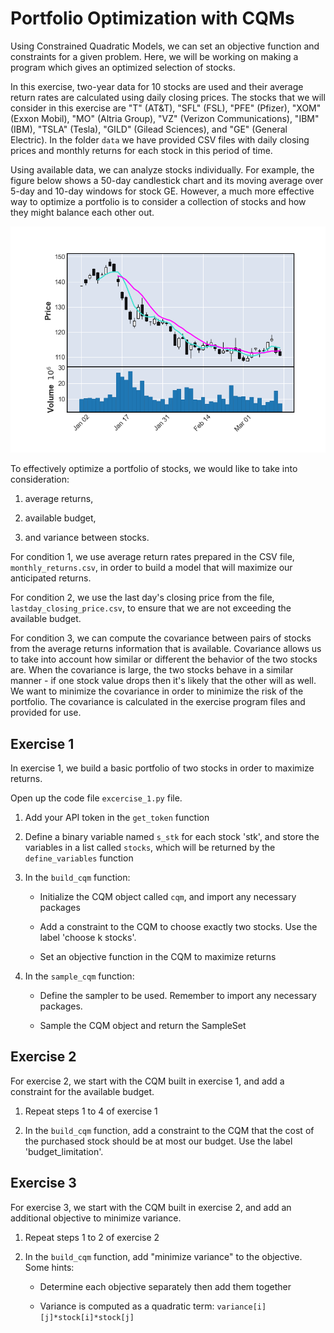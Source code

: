 # Portfolio Optimization with CQMs

Using Constrained Quadratic Models, we can set an objective function and constraints for a given problem. Here, we will be working on making a program which gives an optimized selection of stocks. 

In this exercise, two-year data for 10 stocks are used and their average return rates are calculated using daily closing prices. The stocks that we will consider in this exercise are "T" (AT&T), "SFL" (FSL), "PFE" (Pfizer), "XOM" (Exxon Mobil), "MO" (Altria Group), "VZ" (Verizon Communications), "IBM" (IBM), "TSLA" (Tesla), "GILD" (Gilead Sciences), and "GE" (General Electric). In the folder `data` we have provided CSV files with daily closing prices and monthly returns for each stock in this period of time.

Using available data, we can analyze stocks individually. For example, the figure below shows a 50-day candlestick chart and its moving average over 5-day and 10-day windows for stock GE. However, a much more effective way to optimize a portfolio is to consider a collection of stocks and how they might balance each other out.

![Nice picture](readme_imgs/ge.png "Nice picture")

To effectively optimize a portfolio of stocks, we would like to take into consideration:

   1. average returns,

   2. available budget,

   3. and variance between stocks.

For condition 1, we use average return rates prepared in the CSV file, `monthly_returns.csv`, in order to build a model that will maximize our anticipated returns.

For condition 2, we use the last day's closing price from the file, `lastday_closing_price.csv`, to ensure that we are not exceeding the available budget.

For condition 3, we can compute the covariance between pairs of stocks from the average returns information that is available. Covariance allows us to take into account how similar or different the behavior of the two stocks are. When the covariance is large, the two stocks behave in a similar manner - if one stock value drops then it's likely that the other will as well. We want to minimize the covariance in order to minimize the risk of the portfolio. The covariance is calculated in the exercise program files and provided for use.

## Exercise 1

In exercise 1, we build a basic portfolio of two stocks in order to maximize returns.

Open up the code file `excercise_1.py` file.

   1. Add your API token in the `get_token` function

   2. Define a binary variable named `s_stk` for each stock 'stk', and store the variables in a list called `stocks`, which will be returned by the `define_variables` function

   3. In the `build_cqm` function:
   
      - Initialize the CQM object called `cqm`, and import any necessary packages

      - Add a constraint to the CQM to choose exactly two stocks. Use the label 'choose k stocks'.

      - Set an objective function in the CQM to maximize returns

   4. In the `sample_cqm` function:

      - Define the sampler to be used. Remember to import any necessary packages.

      - Sample the CQM object and return the SampleSet

## Exercise 2

For exercise 2, we start with the CQM built in exercise 1, and add a constraint for the available budget.

   1. Repeat steps 1 to 4 of exercise 1

   2. In the `build_cqm` function, add a constraint to the CQM that the cost of the purchased stock should be at most our budget. Use the label 'budget_limitation'.

## Exercise 3

For exercise 3, we start with the CQM built in exercise 2, and add an additional objective to minimize variance.

   1. Repeat steps 1 to 2 of exercise 2

   2. In the `build_cqm` function, add "minimize variance" to the objective. Some hints:

      - Determine each objective separately then add them together

      - Variance is computed as a quadratic term: `variance[i][j]*stock[i]*stock[j]`
